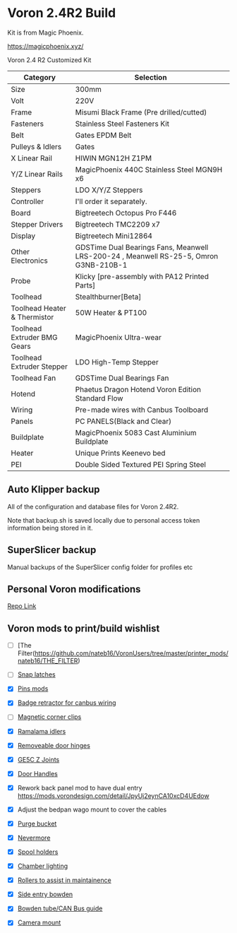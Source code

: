 # Voron 2.4R2 Build

Kit is from Magic Phoenix.

https://magicphoenix.xyz/

Voron 2.4 R2 Customized Kit

| Category  | Selection  |
| ------------- | ------------- |
| Size | 300mm |
| Volt | 220V |
| Frame | Misumi Black Frame (Pre drilled/cutted) |
| Fasteners | Stainless Steel Fasteners Kit |
| Belt | Gates EPDM Belt |
| Pulleys & Idlers | Gates |
| X Linear Rail | HIWIN MGN12H Z1PM |
| Y/Z Linear Rails | MagicPhoenix 440C Stainless Steel MGN9H x6 |
| Steppers | LDO X/Y/Z Steppers |
| Controller | I'll order it separately. |
| Board | Bigtreetech Octopus Pro F446 |
| Stepper Drivers | Bigtreetech TMC2209 x7 |
| Display | Bigtreetech Mini12864 |
| Other Electronics | GDSTime Dual Bearings Fans, Meanwell LRS-200-24 , Meanwell RS-25-5, Omron G3NB-210B-1 |
| Probe | Klicky [pre-assembly with PA12 Printed Parts] |
| Toolhead | Stealthburner[Beta] |
| Toolhead Heater & Thermistor | 50W Heater & PT100 |
| Toolhead Extruder BMG Gears | MagicPhoenix Ultra-wear |
| Toolhead Extruder Stepper | LDO High-Temp Stepper |
| Toolhead Fan | GDSTime Dual Bearings Fan |
| Hotend | Phaetus Dragon Hotend Voron Edition Standard Flow |
| Wiring | Pre-made wires with Canbus Toolboard  |
| Panels | PC PANELS(Black and Clear) |
| Buildplate | MagicPhoenix 5083 Cast Aluminium Buildplate |
| Heater | Unique Prints Keenevo bed |
| PEI | Double Sided Textured PEI Spring Steel |

## Auto Klipper backup

All of the configuration and database files for Voron 2.4R2.

Note that backup.sh is saved locally due to personal access token information being stored in it.

## SuperSlicer backup

Manual backups of the SuperSlicer config folder for profiles etc

## Personal Voron modifications

[Repo Link](https://github.com/airway38/Custom-CAD-Designs)

## Voron mods to print/build wishlist

- [ ] [The Filter(https://github.com/nateb16/VoronUsers/tree/master/printer_mods/nateb16/THE_FILTER)

- [ ] [Snap latches](https://github.com/VoronDesign/VoronUsers/tree/master/printer_mods/richardjm/snap-latch-2020)
- [x] [Pins mods](https://github.com/VoronDesign/VoronUsers/tree/master/printer_mods/hartk1213/Voron2.4_Trident_Pins_Mod)
- [x] [Badge retractor for canbus wiring](https://github.com/VoronDesign/VoronUsers/tree/master/printer_mods/Ellis/Badge_Retractor_Mount)
- [ ] [Magnetic corner clips](https://github.com/VoronDesign/VoronUsers/tree/master/printer_mods/Le0n/Magnetic_Panels_with_Magnet_Inserts)
- [x] [Ramalama idlers](https://github.com/Ramalama2/Voron-2-Mods/tree/main/Front_Idlers)
- [x] [Removeable door hinges](https://github.com/VoronDesign/VoronUsers/tree/master/printer_mods/ElPoPo/RemovableDoors)
- [x] [GE5C Z Joints](https://github.com/VoronDesign/VoronUsers/tree/master/printer_mods/hartk1213/Voron2.4_GE5C)
- [x] [Door Handles](https://www.printables.com/model/371814-tiny-door-handles-for-voron-24)

- [x] Rework back panel mod to have dual entry https://mods.vorondesign.com/detail/JpyUj2eynCA10xcD4UEdow
- [x] Adjust the bedpan wago mount to cover the cables

- [x] [Purge bucket](https://github.com/midnite3dp/voron-bedpan)
- [x] [Nevermore](https://github.com/nevermore3d/Nevermore_Micro)
- [x] [Spool holders](https://mods.vorondesign.com/detail/VjlccbeeOuH5iax4AFHA)
- [x] [Chamber lighting](https://github.com/VoronDesign/Voron-Hardware/tree/master/Daylight/Daylight_on_a_stick)
- [x] [Rollers to assist in maintainence](https://github.com/VoronDesign/VoronUsers/tree/master/printer_mods/RockNLol/RockNRoll)
- [x] [Side entry bowden](https://github.com/VoronDesign/VoronUsers/tree/master/printer_mods/120decibell/exhaust_housing_side_entry)
- [x] [Bowden tube/CAN Bus guide](https://github.com/VoronDesign/VoronUsers/tree/master/printer_mods/Galvanic/Bowden_Tube_Guide)
- [x] [Camera mount](https://github.com/VoronDesign/VoronUsers/tree/master/printer_mods/Fiction/C270_mount)
